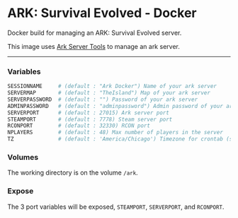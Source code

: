 # ARK: Survival Evolved - Docker

Docker build for managing an ARK: Survival Evolved server.

This image uses [Ark Server Tools](https://github.com/FezVrasta/ark-server-tools) to manage an ark server.

--- 

### Variables

```bash
SESSIONNAME     # (default : "Ark Docker") Name of your ark server 
SERVERMAP       # (default : "TheIsland") Map of your ark server
SERVERPASSWORD  # (default : "") Password of your ark server
ADMINPASSWORD   # (default : "adminpassword") Admin password of your ark server 
SERVERPORT      # (default : 27015) Ark server port
STEAMPORT       # (default : 7778) Steam server port 
RCONPORT        # (default : 32330) RCON port
NPLAYERS        # (default : 48) Max number of players in the server
TZ              # (default : 'America/Chicago') Timezone for crontab (see tzselect for help)
```


### Volumes

The working directory is on the volume `/ark`.


### Expose

The 3 port variables will be exposed, `STEAMPORT`, `SERVERPORT`, and `RCONPORT`.
